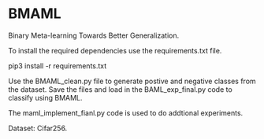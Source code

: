 # BMAML

Binary Meta-learning Towards Better Generalization.

To install the required dependencies use the requirements.txt file.

pip3 install -r requirements.txt

Use the BMAML_clean.py file to generate postive and negative classes from the dataset. Save the files and load in the BAML_exp_final.py code to classify using BMAML.

The maml_implement_fianl.py code is used to do addtional experiments.


Dataset: Cifar256.
